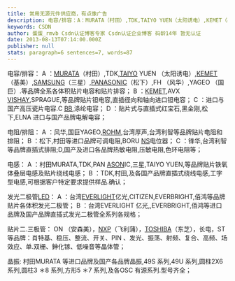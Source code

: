 ```yaml
---
title: 常用无源元件供应商，有点像广告
description: 电容/排容：A：MURATA（村田）,TDK,TAIYO YUEN（太阳诱电）,KEMET（基美）,SAMSUNG（三星）,PANASONIC（松下）,FH（风华）,YAGEO（国巨）.等品牌全系各体积贴片电容和贴片排容；B：KEMET,AVXVISHAY,SPRAGUE,等品牌贴片钽电容,直插径向和轴向进口钽电容；C：进口与国产高压瓷片电容.CBB,涤纶电容；D：贴片式与直插式红
keywords: CSDN
author: 蛋蛋_rmvb Csdn认证博客专家 Csdn认证企业博客 码龄14年 暂无认证
date: 2013-08-13T07:14:00.000Z
publisher: null
stats: paragraph=6 sentences=7, words=87
---
```

电容/排容：
A ：[MURATA](http://www.dzsc.com/icstock/509/MURATA.html)（村田）,TDK,[TAIYO](http://www.dzsc.com/stock-ic/TAIYO.html) YUEN （太阳诱电）,[KEMET](http://www.dzsc.com/stock-ic/KEMET.html)（基美）,[SAMSUNG](http://www.dzsc.com/stock-ic/SAMSUNG.html)（三星）,[PANASONIC](http://www.dzsc.com/stock-ic/PANASONIC.html)（松下）,FH （风华）,YAGEO （国巨）.等品牌全系各体积贴片电容和贴片排容；
B ：[KEMET](http://www.dzsc.com/data/iccompany/detail293.html),AVX [VISHAY](http://www.dzsc.com/stock-ic/VISHAY.html),SPRAGUE,等品牌贴片钽电容,直插径向和轴向进口钽电容；
C ：进口与国产高压瓷片电容.C [BB](http://www.dzsc.com/data/iccompany/detail199.html),涤纶电容；
D ：贴片式与直插式红宝石,黑金刚,松下,ELNA 进口与国产品牌电解电容；

电阻/排阻：
A ：风华,国巨YAGEO,[ROHM](http://www.dzsc.com/stock-ic/ROHM.html),台湾厚声,台湾利智等品牌贴片电阻和排阻；
B ：松下,村田等进口品牌可调电阻,BORU [NS](http://www.dzsc.com/data/iccompany/detail7.html)电位器；
C ：锋华,台湾利智等品牌直插式排阻;D,国产及进口各品牌热敏电阻,压敏电阻,色环电阻等；

电感：
A ：村田MURATA,TDK,PAN [ASON](http://www.dzsc.com/product/searchfile/23847.html)IC,三星,TAIYO YUEN,等品牌贴片铁氧体叠层电感及贴片绕线电感；
B ：TDK,村田,及各国产品牌直插式绕线电感,工字型电感,可根据客户特定要求提供样品.确认；

发光二极管[LED](http://www.dzsc.com/product/file291.html)：
A ：台湾[EVERLIGHT](http://www.dzsc.com/stock_EVE/EVERLIGHT.html)亿光,CITIZEN,EVERBRIGHT,佰鸿等品牌贴片各体积发光二极管；
B ：台湾EVERLIGHT 亿光,,EVERBRIGHT,佰鸿等进口品牌及国产品牌直插式发光二极管全系列各规格；

贴片二.三极管：
ON （安森美），[NXP](http://www.dzsc.com/data/iccompany/detail6.html)（飞利蒲），[TOSHIBA](http://www.dzsc.com/stock-ic/TOSHIBA.html)（东芝），长电，ST 等品牌：肖特基、稳压、整流、开关、PIN 、发光、振荡、射频、复合、高频、场效应、单.双栅、鉮化镓、低噪音等晶体管；

晶振:
村田MURATA 等进口品牌及国产各品牌晶振,49S 系列,49U 系列,圆柱2X6 系列,圆柱3 ＊8 系列,方形5 ＊7 系列,及各OSC 有源系列.型号齐全；
